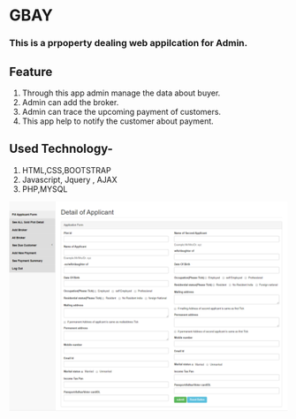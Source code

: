 # GBAY
### This is a prpoperty dealing web appilcation for Admin.
## Feature
1. Through this app admin manage the data about buyer. <br>
2. Admin can add the broker. <br>
3. Admin can trace the upcoming payment of customers. <br>
4. This app help to notify the customer about payment. <br>

## Used Technology-
1. HTML,CSS,BOOTSTRAP
2. Javascript, Jquery , AJAX
3. PHP,MYSQL


<img src="https://github.com/satyendra1997/GBAY/blob/master/123.png"/>
